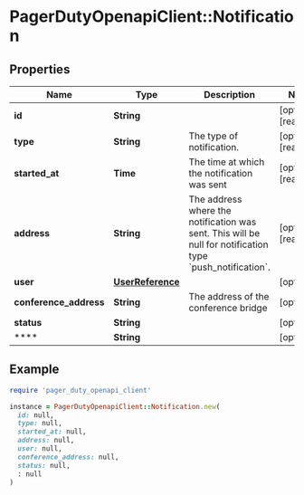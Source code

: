 # PagerDutyOpenapiClient::Notification

## Properties

| Name | Type | Description | Notes |
| ---- | ---- | ----------- | ----- |
| **id** | **String** |  | [optional][readonly] |
| **type** | **String** | The type of notification. | [optional][readonly] |
| **started_at** | **Time** | The time at which the notification was sent | [optional][readonly] |
| **address** | **String** | The address where the notification was sent. This will be null for notification type &#x60;push_notification&#x60;. | [optional][readonly] |
| **user** | [**UserReference**](UserReference.md) |  | [optional] |
| **conference_address** | **String** | The address of the conference bridge | [optional] |
| **status** | **String** |  | [optional] |
| **** | **String** |  | [optional] |

## Example

```ruby
require 'pager_duty_openapi_client'

instance = PagerDutyOpenapiClient::Notification.new(
  id: null,
  type: null,
  started_at: null,
  address: null,
  user: null,
  conference_address: null,
  status: null,
  : null
)
```

